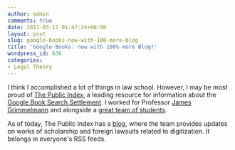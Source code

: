 ```yaml
---
author: admin
comments: true
date: 2011-03-17 01:47:24+00:00
layout: post
slug: google-books-now-with-100-more-blog
title: 'Google Books: now with 100% more Blog!'
wordpress_id: 636
categories:
- Legal Theory
---
```


I think I accomplished a lot of things in law school. However, I may be most proud of [The Public Index](http://thepublicindex.org), a leading resource for information about the [Google Book Search Settlement](http://en.wikipedia.org/wiki/Google_Book_Search_Settlement_Agreement). I worked for Professor [James Grimmelmann](http://laboratorium.net/) and alongside a [great team of students](http://thepublicindex.org/about).

As of today, The Public Index has a [blog](http://blog.thepublicindex.org/), where the team provides updates on works of scholarship and foreign lawsuits related to digitization. It belongs in everyone's RSS feeds.
